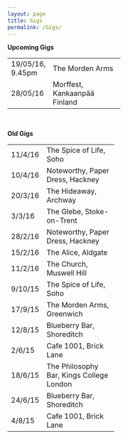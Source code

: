 ```yaml
---
layout: page
title: Gigs
permalink: /Gigs/
---
```



**Upcoming Gigs**

<!-- These tables have no borders. -->
<!-- The table is written one row at a time. -->
<!-- I have specified the column widths s.t. both tables line up. -->
<table style="width:100%">
  <col width="80">
  <col width="160">
<tr>
<td>19/05/16, 9.45pm</td>
<td>The Morden Arms</td>
</tr>

<tr>
<td>28/05/16</td>
<td>Morffest, Kankaanpää Finland</td>
</tr>
</table>

<br>
<!-- line break -->

**Old Gigs**

<table style="width:100%">
  <col width="80">
  <col width="160">

  <tr>
    <td>11/4/16</td>
    <td>The Spice of Life, Soho</td>
  </tr>

  <tr>
    <td>10/4/16</td>
    <td>Noteworthy, Paper Dress, Hackney</td>
  </tr>

  <tr>
    <td>20/3/16</td>
    <td>The Hideaway, Archway</td>
  </tr>

  <tr>
    <td>3/3/16</td>
    <td>The Glebe, Stoke-on-Trent</td>
  </tr>

  <tr>
    <td>28/2/16</td>
    <td>Noteworthy, Paper Dress, Hackney </td>
  </tr>

  <tr>
    <td>15/2/16</td>
    <td>The Alice, Aldgate</td>
  </tr>

  <tr>
    <td>11/2/16</td>
    <td>The Church, Muswell Hill</td>
  </tr>

  <tr>
    <td>9/10/15</td>
    <td>The Spice of Life, Soho</td>
  </tr>

  <tr>
    <td>17/9/15</td>
    <td>The Morden Arms, Greenwich</td>
  </tr>

  <tr>
    <td>12/8/15</td>
    <td>Blueberry Bar, Shoreditch</td>
  </tr>

  <tr>
    <td>2/6/15</td>
    <td>Cafe 1001, Brick Lane</td>
  </tr>

  <tr>
    <td>18/6/15</td>
    <td>The Philosophy Bar, Kings College London</td>
  </tr>

  <tr>
    <td>24/6/15</td>
    <td>Blueberry Bar, Shoreditch</td>
  </tr>

  <tr>
    <td>4/8/15</td>
    <td>Cafe 1001, Brick Lane</td>
  </tr>
</table>
